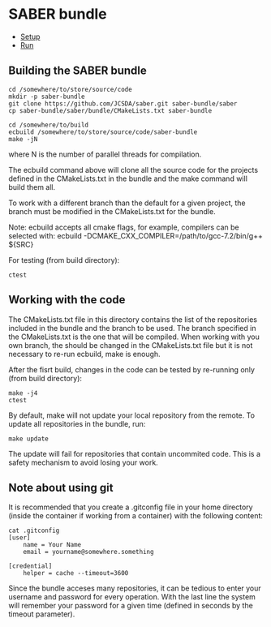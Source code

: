 # SABER bundle

- [Setup](#setup)
- [Run](#run)

## Building the SABER bundle

    cd /somewhere/to/store/source/code
    mkdir -p saber-bundle
    git clone https://github.com/JCSDA/saber.git saber-bundle/saber
    cp saber-bundle/saber/bundle/CMakeLists.txt saber-bundle

    cd /somewhere/to/build
    ecbuild /somewhere/to/store/source/code/saber-bundle
    make -jN

where N is the number of parallel threads for compilation.

The ecbuild command above will clone all the source code for the projects defined in the
CMakeLists.txt in the bundle and the make command will build them all.

To work with a different branch than the default for a given project, the branch must be
modified in the CMakeLists.txt for the bundle.

Note: ecbuild accepts all cmake flags, for example, compilers can be selected with:
    ecbuild -DCMAKE_CXX_COMPILER=/path/to/gcc-7.2/bin/g++ ${SRC}

For testing (from build directory):

    ctest

## Working with the code

The CMakeLists.txt file in this directory contains the list of the repositories included
in the bundle and the branch to be used. The branch specified in the CMakeLists.txt is
the one that will be compiled. When working with you own branch, the should be changed in
the CMakeLists.txt file but it is not necessary to re-run ecbuild, make is enough.

After the fisrt build, changes in the code can be tested by re-running only
(from build directory):

    make -j4
    ctest

By default, make will not update your local repository from the remote. To update all repositories
in the bundle, run:

    make update

The update will fail for repositories that contain uncommited code. This is a safety mechanism to
avoid losing your work.

## Note about using git

It is recommended that you create a .gitconfig file in your home directory (inside the container
if working from a container) with the following content:

    cat .gitconfig 
    [user]
        name = Your Name
        email = yourname@somewhere.something

    [credential]
        helper = cache --timeout=3600

Since the bundle acceses many repositories, it can be tedious to enter your username and
password for every operation. With the last line the system will remember your password for
a given time (defined in seconds by the timeout parameter).
